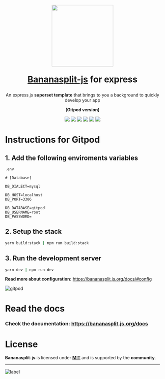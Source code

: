 <p align="center"><img src="https://bananasplit.js.org/assets/images/bananasplit-logo.png" width="200"></p>
<h1 style="margin:25px" align="center"><a href="https://bananasplit.js.org/">Bananasplit-js</a> for express</h1>
<p align="center">An express.js <b>superset template</b> that brings to you a background to quickly develop your app</p>
<p align="center" style="font-weight:bold">(Gitpod version)</p>

<p align="center">
    <img src="https://img.shields.io/badge/written-typescript-blue?logo=typescript">
    <img src="https://img.shields.io/badge/js-express-lightgray">
    <!-- <img src="https://img.shields.io/badge/graphql-apollo-blue?logo=graphql"> -->
    <img src="https://img.shields.io/badge/orm-sequelize-blue">
    <img src="https://img.shields.io/badge/test-jest-green?logo=jest">
    <img src="https://img.shields.io/badge/version-v2.0-orange">
    <img src="https://img.shields.io/badge/license-MIT-blue">
</p>

# Instructions for Gitpod
<!-- **Express + Apollo template:**
```bash
npx bananasplit-js new "my-app" --apollo
``` -->

## 1. Add the following enviroments variables
`.env`

```
# [Database]

DB_DIALECT=mysql

DB_HOST=localhost
DB_PORT=3306

DB_DATABASE=gitpod
DB_USERNAME=root
DB_PASSWORD=
```

## 2. Setup the stack
```bash
yarn build:stack | npm run build:stack
```

## 3. Run the development server
```bash
yarn dev | npm run dev
```

**Read more about configuration:** https://bananasplit.js.org/docs/#config

![gitpod](https://gitpod.io/button/open-in-gitpod.svg)

# Read the docs

### Check the documentation: https://bananasplit.js.org/docs

# License
**Bananasplit-js** is licensed under **[MIT](https://github.com/diegoulloao/bananasplit-express-template/blob/master/LICENSE)** and is supported by the **community**.

---
![label](https://img.shields.io/badge/2020-bananasplit--js-yellow?style=for-the-badge)
